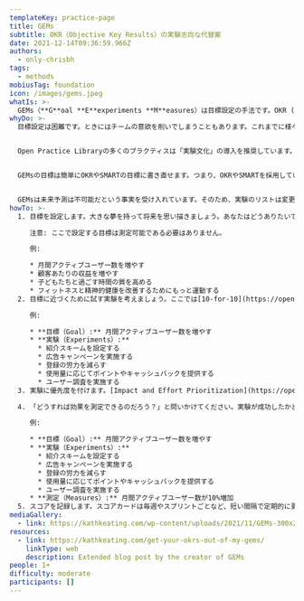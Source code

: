 ```yaml
---
templateKey: practice-page
title: GEMs
subtitle: OKR（Objective Key Results）の実験志向な代替案
date: 2021-12-14T09:36:59.966Z
authors:
  - only-chrisbh
tags:
  - methods
mobiusTag: foundation
icon: /images/gems.jpeg
whatIs: >-
  GEMs（**G**oal **E**experiments **M**easures）は目標設定の手法です。OKR (**O**bjective **K**ey **R**results)およびSMART(**S**pecific **M**eaurable **A**chievable **R**elevant **T**ime bound)に代わるものとして、Kathy Keatingによって紹介されたものです。
whyDo: >-
  目標設定は困難です。ときにはチームの意欲を削いでしまうこともあります。これまでに様々な目標設定手法が試されてきましたが、トップダウンでカスケードするような目標設定がうまくいかないということが90年代には広く知られるようになりました。チームの自律性が高まるにつれて、目的やビジョンを有意義で測定可能な活動に変換することは、居心地が悪いものになっているのかもしれません。ここでGEMs（**G**oal **E**experiments **M**easures）が登場します。


  Open Practice Libraryの多くのプラクティスは「実験文化」の導入を推奨しています。GEMsも同じです。OKRへの一般的な反対意見は、目標（Objective）から主要な結果(Key Result)に至るまでの道筋が欠けているというものでした。SMARTな目標は書くのがとても大変です。ばからしいと感じて考課シーズンまで目標を引き出しに仕舞い込んでいることもありました。GEMsは目標を達成するために試す「実験」を明らかにすることで、これらの困難や不快感を乗り越えます。


  GEMsの目標は簡単にOKRやSMARTの目標に書き直せます。つまり、OKRやSMARTを採用している会社やチームの中で、自分だけGEMsを使っても問題ありません。OKRに書き直すときは、GoalをObjectiveに、MeasuresをKey Resultsに対応させるだけ良いです。SMARTに書き直すときは、GoalとMeasuresをまとめてひとつの文章にしてください。


  GEMsは未来予測は不可能だという事実を受け入れています。そのため、実験のリストは変更しても良いことになっています。実験の成果が不十分なら別の実験を追加しましょう。うまくいかないとわかった実験はリストから削除してしまいましょう。こうすることで実験が失敗するかどうかということより、目標に向かって進むことに価値があるという認識が生まれます。
howTo: >-
  1. 目標を設定します。大きな夢を持って将来を思い描きましょう。あなたはどうありたいでしょうか？何を見たり、聞いたり、感じたりしたいでしょうか？

     注意: ここで設定する目標は測定可能である必要はありません。

     例:

     * 月間アクティブユーザー数を増やす
     * 顧客あたりの収益を増やす
     * 子どもたちと過ごす時間の質を高める
     * フィットネスと精神的健康を改善するためにもっと運動する
  2. 目標に近づくために試す実験を考えましょう。ここでは[10-for-10](https://openpracticelibrary-ja.netlify.app/practice/10-for-10/)や[インパクトマッピング](https://openpracticelibrary-ja.netlify.app/practice/impact-mapping/)など他のプラクティスが役立ちます。

     例:

     * **目標（Goal）:** 月間アクティブユーザー数を増やす
     * **実験（Experiments）:**
       * 紹介スキームを設定する
       * 広告キャンペーンを実施する
       * 登録の労力を減らす
       * 使用量に応じてポイントやキャッシュバックを提供する
       * ユーザー調査を実施する
  3. 実験に優先度を付けます。[Impact and Effort Prioritization](https://openpracticelibrary-ja.netlify.app/practice/impact-effort-prioritization-matrix/)が役立つでしょう。目標をチームで設定しているなら[自信の投票](https://openpracticelibrary-ja.netlify.app/practice/confidence-voting/)や[ディセントカード](https://openpracticelibrary-ja.netlify.app/practice/dissent-cards/)も使用できます。優先度には正解も不正解もありません。実施する順番を決めることが重要です。

  4. 「どうすれば効果を測定できるのだろう？」と問いかけてください。実験が成功したかどうかはどうすればわかるのでしょうか？何を見つけ出そうとしているのか、また評価に必要なデータをいつどのように収集するのかを理解しておかなければいけません。

     例:

     * **目標（Goal）:** 月間アクティブユーザー数を増やす
     * **実験（Experiments）:**
       * 紹介スキームを設定する
       * 広告キャンペーンを実施する
       * 登録の労力を減らす
       * 使用量に応じてポイントやキャッシュバックを提供する
       * ユーザー調査を実施する
     * **測定（Measures）:** 月間アクティブユーザー数が10%増加
  5. スコアを記録します。スコアカードは毎週やスプリントごとなど、短い間隔で定期的に更新します。[Kathy Keatingのブログ](https://kathkeating.com/get-your-okrs-out-of-my-gems/)でスコアカードのテンプレートが提供されています。
mediaGallery:
  - link: https://kathkeating.com/wp-content/uploads/2021/11/GEMs-300x205.png
resources:
  - link: https://kathkeating.com/get-your-okrs-out-of-my-gems/
    linkType: web
    description: Extended blog post by the creator of GEMs
people: 1+
difficulty: moderate
participants: []
---
```

